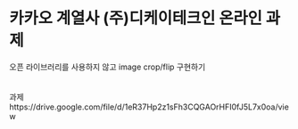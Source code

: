 # 카카오 계열사 (주)디케이테크인 온라인 과제
<div>
오픈 라이브러리를 사용하지 않고 image crop/flip 구현하기<br><br><br>
과제 https://drive.google.com/file/d/1eR37Hp2z1sFh3CQGAOrHFI0fJ5L7x0oa/view
</div>


